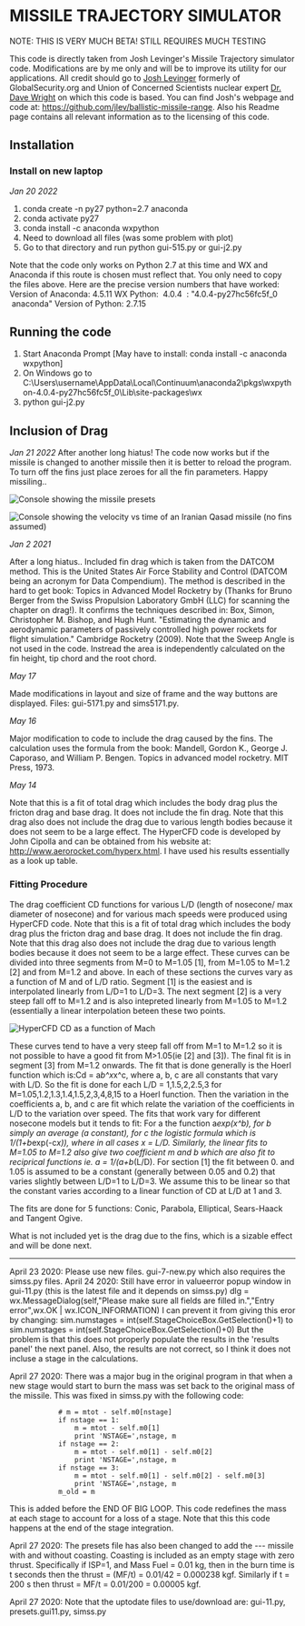 # MISSILE TRAJECTORY SIMULATOR
NOTE: THIS IS VERY MUCH BETA! STILL REQUIRES MUCH TESTING

This code is directly taken from Josh Levinger's Missile Trajectory simulator code. 
Modifications are by me only and will be to improve its utility for our applications. 
All credit should go to [Josh Levinger](https://www.levinger.net/josh/2005/09/01/ballistic-missile-simulation) formerly of GlobalSecurity.org and Union of Concerned Scientists 
nuclear expert [Dr. Dave Wright](https://web.archive.org/web/20190511073113/http://www.ucsusa.org/about/staff/staff/david-wright.html) on which this code is based. You can find Josh's webpage and 
code at: https://github.com/jlev/ballistic-missile-range. Also his Readme page contains 
all relevant information as to the licensing of this code.

## Installation

### Install on new laptop
*Jan 20 2022*

1) conda create -n py27 python=2.7 anaconda
2) conda activate py27
3) conda install -c anaconda wxpython
4) Need to download all files (was some problem with plot)
5) Go to that directory and run python gui-515.py or gui-j2.py

Note that the code only works on Python 2.7 at this time and WX and Anaconda if this route is chosen must reflect that. 
You only need to copy the files above. Here are the precise version numbers that have worked:
Version of Anaconda: 4.5.11
WX Python:  4.0.4  : "4.0.4-py27hc56fc5f_0    anaconda"
Version of Python: 2.7.15

## Running the code
1) Start Anaconda Prompt [May have to install: conda install -c anaconda wxpython]
2) On Windows go to C:\Users\username\AppData\Local\Continuum\anaconda2\pkgs\wxpython-4.0.4-py27hc56fc5f_0\Lib\site-packages\wx
3) python gui-j2.py

## Inclusion of Drag

*Jan 21 2022*
After another long hiatus! The code now works but if the missile is changed to another missile then it is better to reload the program. To turn off the fins just place zeroes for all the fin parameters. Happy missiling..

![Console showing the missile presets](https://github.com/ferencdv/missile_trajectory_simulator/blob/master/capture-simconsole.jpg)

![Console showing the velocity vs time of an Iranian Qasad missile (no fins assumed)](https://github.com/ferencdv/missile_trajectory_simulator/blob/master/capture-simsresults.jpg)


*Jan 2 2021* 

After a long hiatus.. Included fin drag which is taken from the DATCOM method. This is the United States Air Force Stability and Control (DATCOM being an acronym 
for Data Compendium). The method is described in the hard to get book: Topics in Advanced Model Rocketry by (Thanks for Bruno Berger from the Swiss Propulsion Laboratory GmbH (LLC) for scanning the chapter on drag!). It confirms the techniques described in: Box, Simon, Christopher M. Bishop, and Hugh Hunt. "Estimating the dynamic and aerodynamic parameters of passively controlled high power rockets for flight simulation." Cambridge Rocketry (2009). Note that the Sweep Angle is not used in the code. Instread the area is independently calculated on the fin height, tip chord and the root chord. 

*May 17*

Made modifications in layout and size of frame and the way buttons are displayed. Files: gui-5171.py and sims5171.py.

*May 16*

Major modification to code to include the drag caused by the fins. The calculation uses the formula from the book: Mandell, Gordon K., George J. Caporaso, and William P. Bengen. Topics in advanced model rocketry. MIT Press, 1973.

*May 14*

Note that this is a fit of total drag which includes the body drag plus the fricton drag 
and base drag. It does not include the fin drag. Note that this drag also does not include 
the drag due to various length bodies because it does not seem to be a large effect. 
The HyperCFD code is developed by John Cipolla and can be obtained from his website at:
http://www.aerorocket.com/hyperx.html. I have used his results essentially as a look up
table.
    
### Fitting Procedure

The drag coefficient CD functions for various L/D (length of nosecone/ max diameter of 
nosecone) and for various mach speeds were produced using HyperCFD code. Note that this 
is a fit of total drag which includes the body drag plus the fricton drag and base drag. 
It does not include the fin drag. Note that this drag also does not include 
the drag due to various length bodies because it does not seem to be a large effect. 
These curves can be divided into three segments from M=0 to M=1.05 [1], from M=1.05 
to M=1.2 [2] and from M=1.2 and above. In each of these sections the curves vary as a 
function of M and of L/D ratio. Segment [1] is the easiest and is interpolated linearly
from L/D=1 to L/D=3. The next segment [2] is a very steep fall off to M=1.2 and 
is also intepreted linearly from M=1.05 to M=1.2 (essentially a linear interpolation
beteen these two points. 

![HyperCFD CD as a function of Mach](https://github.com/ferencdv/missile_trajectory_simulator/blob/master/Capture.JPG)

These curves tend to have a very steep fall off from M=1 to 
M=1.2 so it is not possible to have a good fit from M>1.05(ie [2] and [3]). The final
fit is in segment [3] from M=1.2 onwards. The fit that is done generally is the Hoerl
function which is:Cd = a*b^x*x^c, where a, b, c are all constants that vary with L/D.
So the fit is done for each L/D = 1,1.5,2,2.5,3 for M=1.05,1.2,1.3,1.4,1.5,2,3,4,8,15 
to a Hoerl function. Then the variation in the coefficients a, b, and c are fit which 
relate the variation of the coefficients in L/D to the variation over speed. The fits
that work vary for different nosecone models but it tends to fit:
For a the function a*exp(x^b), for b simply an average (a constant), for c the logistic 
formula which is 1/(1+b*exp(-c*x)), where in all cases x = L/D. Similarly, the linear 
fits to M=1.05 to M=1.2 also give two coefficient m and b which are also fit to 
reciprical functions ie. a = 1/(a+b*(L/D). For section [1] the fit between 0. and 1.05 
is assumed to be a constant (generally between 0.05 and 0.2) that varies slightly between
L/D=1 to L/D=3. We assume this to be linear so that the constant varies according to a
linear function of CD at L/D at 1 and 3.

The fits are done for 5 functions: Conic, Parabola, Elliptical, Sears-Haack and Tangent Ogive.

What is not included yet is the drag due to the fins, which is a sizable effect and will
be done next. 

---------------------------------------------------------------------------------------------

April 23 2020: Please use new files. gui-7-new.py which also requires the simss.py files.
April 24 2020: Still have error in valueerror popup window in gui-11.py (this is the latest file and it depends on simss.py)
           dlg = wx.MessageDialog(self,"Please make sure all fields are filled in.","Entry error",wx.OK | wx.ICON_INFORMATION)
I can prevent it from giving this eror by changing:
            sim.numstages = int(self.StageChoiceBox.GetSelection()+1) to sim.numstages = int(self.StageChoiceBox.GetSelection()+0)
 But the problem is that this does not properly populate the results in the 'results panel' the next panel. Also, the results are not correct, so I think it does not incluse a stage in the calculations.
 
April 27 2020: There was a major bug in the original program in that when a new stage would start to burn the mass was set back to the original mass of the missile. This was fixed in simss.py with the following code:

                # m = mtot - self.m0[nstage]
                if nstage == 1:
                    m = mtot - self.m0[1]
                    print 'NSTAGE=',nstage, m
                if nstage == 2:
                    m = mtot - self.m0[1] - self.m0[2]
                    print 'NSTAGE=',nstage, m                    
                if nstage == 3:
                    m = mtot - self.m0[1] - self.m0[2] - self.m0[3]
                    print 'NSTAGE=',nstage, m                    
                m_old = m
                
 This is added before the END OF BIG LOOP. This code redefines the mass at each stage to account for a loss of a stage. Note that this this code happens at the end of the stage integration.

April 27 2020: The presets file has also been changed to add the --- missile with and without coasting. Coasting is included as an empty stage with zero thrust. Specifically if ISP=1, and Mass Fuel = 0.01 kg, then in the burn time is t seconds then the thrust = (MF/t) = 0.01/42 = 0.000238 kgf. Similarly if t = 200 s then thrust = MF/t = 0.01/200 = 0.00005 kgf.

April 27 2020: Note that the uptodate files to use/download are: gui-11.py, presets.gui11.py, simss.py
